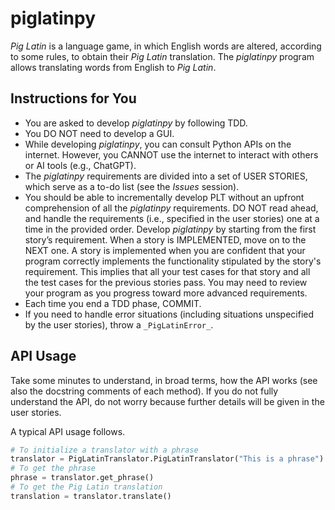 # piglatinpy
_Pig Latin_ is a language game, in which English words are altered, according to some rules, to obtain their _Pig Latin_ translation. The _piglatinpy_ program allows translating words from English to _Pig Latin_.

## Instructions for You
* You are asked to develop _piglatinpy_ by following TDD.
* You DO NOT need to develop a GUI.
* While developing _piglatinpy_, you can consult Python APIs on the internet. However, you CANNOT use the internet to interact with others or AI tools (e.g., ChatGPT).
* The _piglatinpy_ requirements are divided into a set of USER STORIES, which serve as a to-do list (see the _Issues_ session).
* You should be able to incrementally develop PLT without an upfront comprehension of all the _piglatinpy_ requirements. DO NOT read ahead, and handle the requirements (i.e., specified in the user stories) one at a time in the provided order. Develop _piglatinpy_ by starting from the first story’s requirement. When a story is IMPLEMENTED, move on to the NEXT one. A story is implemented when you are confident that your program correctly implements the functionality stipulated by the story's requirement. This implies that all your test cases for that story and all the test cases for the previous stories pass. You may need to review your program as you progress toward more advanced requirements.
* Each time you end a TDD phase, COMMIT.
* If you need to handle error situations (including situations unspecified by the user stories), throw a `_PigLatinError_`.

## API Usage
Take some minutes to understand, in broad terms, how the API works (see also the docstring comments of each method). If you do not fully understand the API, do not worry because further details will be given in the user stories.

A typical API usage follows.
```python
# To initialize a translator with a phrase
translator = PigLatinTranslator.PigLatinTranslator("This is a phrase")
# To get the phrase
phrase = translator.get_phrase()
# To get the Pig Latin translation
translation = translator.translate()
```
